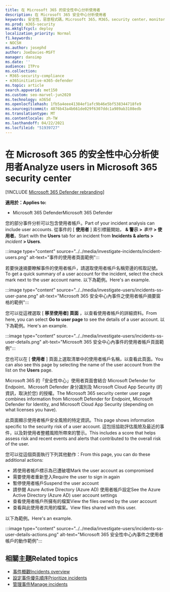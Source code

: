 ```yaml
---
title: 在 Microsoft 365 的安全性中心分析使用者
description: 在 Microsoft 365 安全中心分析使用者
keywords: 安全性，惡意程式碼，Microsoft 365，M365，security center，monitor，report，identity，data，裝置，應用程式，事件，分析，回應
ms.prod: m365-security
ms.mktglfcycl: deploy
localization_priority: Normal
f1.keywords:
- NOCSH
ms.author: josephd
author: JoeDavies-MSFT
manager: dansimp
ms.date: ''
audience: ITPro
ms.collection:
- M365-security-compliance
- m365initiative-m365-defender
ms.topic: article
search.appverid: met150
ms.custom: seo-marvel-jun2020
ms.technology: m365d
ms.openlocfilehash: 1fb5a4eee41384ef1afc9b46e5bf538344718fe9
ms.sourcegitcommit: 4076b43a4b661de029f6307ddc1a989ab3108edb
ms.translationtype: MT
ms.contentlocale: zh-TW
ms.lasthandoff: 04/22/2021
ms.locfileid: "51939727"
---
```

# <a name="analyze-users-in-microsoft-365-security-center"></a><span data-ttu-id="b652a-104">在 Microsoft 365 的安全性中心分析使用者</span><span class="sxs-lookup"><span data-stu-id="b652a-104">Analyze users in Microsoft 365 security center</span></span>

[!INCLUDE [Microsoft 365 Defender rebranding](../includes/microsoft-defender.md)]

<span data-ttu-id="b652a-105">**適用於：**</span><span class="sxs-lookup"><span data-stu-id="b652a-105">**Applies to:**</span></span>

- <span data-ttu-id="b652a-106">Microsoft 365 Defender</span><span class="sxs-lookup"><span data-stu-id="b652a-106">Microsoft 365 Defender</span></span>

<span data-ttu-id="b652a-107">您的部分事件分析可以包含使用者帳戶。</span><span class="sxs-lookup"><span data-stu-id="b652a-107">Part of your incident analysis can include user accounts.</span></span> <span data-ttu-id="b652a-108">從事件的 [ **使用者** ] 索引標籤開始， **& 警示 >** *事件* **> 使用者**。</span><span class="sxs-lookup"><span data-stu-id="b652a-108">Start with the **Users** tab for an incident from **Incidents & alerts >** *incident* **> Users**.</span></span> 

:::image type="content" source="../../media/investigate-incidents/incident-users.png" alt-text="事件的使用者頁面範例":::

<span data-ttu-id="b652a-110">若要快速摘要瞭解事件的使用者帳戶，請選取使用者帳戶名稱旁邊的核取記號。</span><span class="sxs-lookup"><span data-stu-id="b652a-110">To get a quick summary of a user account for the incident, select the check mark next to the user account name.</span></span> <span data-ttu-id="b652a-111">以下為範例。</span><span class="sxs-lookup"><span data-stu-id="b652a-111">Here's an example.</span></span>

:::image type="content" source="../../media/investigate-users/incidents-ss-user-pane.png" alt-text="Microsoft 365 安全中心內事件之使用者帳戶摘要窗格的範例":::

<span data-ttu-id="b652a-113">您可以從這裡選取 [ **移至使用者] 頁面** ，以查看使用者帳戶的詳細資料。</span><span class="sxs-lookup"><span data-stu-id="b652a-113">From here, you can select **Go to user page** to see the details of a user account.</span></span> <span data-ttu-id="b652a-114">以下為範例。</span><span class="sxs-lookup"><span data-stu-id="b652a-114">Here's an example.</span></span>

:::image type="content" source="../../media/investigate-users/incidents-ss-user-details.png" alt-text="Microsoft 365 安全中心內事件的使用者帳戶頁面範例":::

<span data-ttu-id="b652a-116">您也可以在 [ **使用者** ] 頁面上選取清單中的使用者帳戶名稱，以查看此頁面。</span><span class="sxs-lookup"><span data-stu-id="b652a-116">You can also see this page by selecting the name of the user account from the list on the **Users** page.</span></span>

<span data-ttu-id="b652a-117">Microsoft 365 的「安全性中心」使用者頁面會結合 Microsoft Defender for Endpoint、Microsoft Defender 身分識別及 Microsoft Cloud App Security (的資訊，取決於您) 的授權。</span><span class="sxs-lookup"><span data-stu-id="b652a-117">The Microsoft 365 security center user page combines information from Microsoft Defender for Endpoint, Microsoft Defender for Identity, and Microsoft Cloud App Security (depending on what licenses you have).</span></span> 

<span data-ttu-id="b652a-118">此頁面顯示使用者帳戶安全風險的特定資訊。</span><span class="sxs-lookup"><span data-stu-id="b652a-118">This page shows information specific to the security risk of a user account.</span></span> <span data-ttu-id="b652a-119">這包括協助評估風險及最近的事件，以及對使用者整體風險所帶來的警示。</span><span class="sxs-lookup"><span data-stu-id="b652a-119">This includes a score that helps assess risk and recent events and alerts that contributed to the overall risk of the user.</span></span>

<span data-ttu-id="b652a-120">您可以從這個頁面執行下列其他動作：</span><span class="sxs-lookup"><span data-stu-id="b652a-120">From this page, you can do these additional actions:</span></span> 

- <span data-ttu-id="b652a-121">將使用者帳戶標示為已遭破壞</span><span class="sxs-lookup"><span data-stu-id="b652a-121">Mark the user account as compromised</span></span>
- <span data-ttu-id="b652a-122">需要使用者重新登入</span><span class="sxs-lookup"><span data-stu-id="b652a-122">Require the user to sign in again</span></span>
- <span data-ttu-id="b652a-123">暫停使用者帳戶</span><span class="sxs-lookup"><span data-stu-id="b652a-123">Suspend the user account</span></span>
- <span data-ttu-id="b652a-124">請參閱 Azure Active Directory (Azure AD) 使用者帳戶設定</span><span class="sxs-lookup"><span data-stu-id="b652a-124">See the Azure Active Directory (Azure AD) user account settings</span></span>
- <span data-ttu-id="b652a-125">查看使用者帳戶所擁有的檔案</span><span class="sxs-lookup"><span data-stu-id="b652a-125">View the files owned by the user account</span></span>
- <span data-ttu-id="b652a-126">查看與此使用者共用的檔案。</span><span class="sxs-lookup"><span data-stu-id="b652a-126">View files shared with this user.</span></span> 

<span data-ttu-id="b652a-127">以下為範例。</span><span class="sxs-lookup"><span data-stu-id="b652a-127">Here's an example.</span></span>

:::image type="content" source="../../media/investigate-users/incidents-ss-user-details-actions.png" alt-text="Microsoft 365 安全性中心內事件之使用者帳戶的動作範例":::


<!--
You can access this page from multiple areas in the Microsoft 365 security center. You can access this page from a specific incident in the **Users** tab. Some alerts might include users as a specific affected asset. You can also search for users.  

Learn more about how to investigate users and potential risk [in this Cloud App Security tutorial](/cloud-app-security/tutorial-ueba#:~:text=To%20identify%20who%20your%20riskiest,user%20page%20to%20investigate%20them).

--> 

## <a name="related-topics"></a><span data-ttu-id="b652a-129">相關主題</span><span class="sxs-lookup"><span data-stu-id="b652a-129">Related topics</span></span>

- [<span data-ttu-id="b652a-130">事件概觀</span><span class="sxs-lookup"><span data-stu-id="b652a-130">Incidents overview</span></span>](incidents-overview.md)
- [<span data-ttu-id="b652a-131">設定事件優先順序</span><span class="sxs-lookup"><span data-stu-id="b652a-131">Prioritize incidents</span></span>](incident-queue.md)
- [<span data-ttu-id="b652a-132">管理事件</span><span class="sxs-lookup"><span data-stu-id="b652a-132">Manage incidents</span></span>](manage-incidents.md)